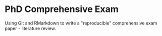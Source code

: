 # PhD Comprehensive Exam 
Using Git and RMarkdown to write a "reproducible" comprehensive exam paper - literature review. 
